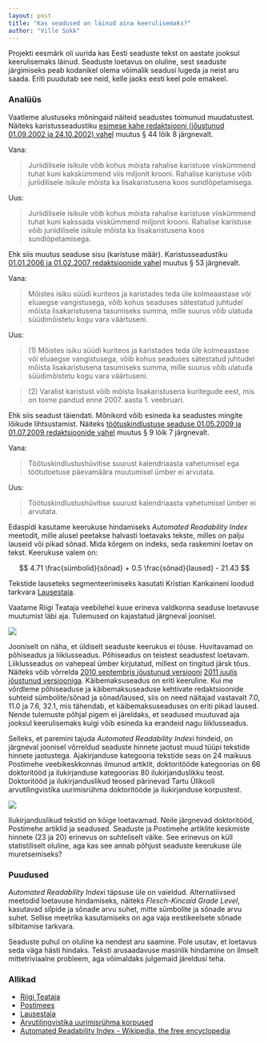 ```yaml
---
layout: post
title: "Kas seadused on läinud aina keerulisemaks?"
author: "Ville Sokk"
---
```


Projekti eesmärk oli uurida kas Eesti seaduste tekst on aastate
jooksul keerulisemaks läinud. Seaduste loetavus on oluline, sest
seaduste järgimiseks peab kodanikel olema võimalik seadusi lugeda ja
neist aru saada. Eriti puudutab see neid, kelle jaoks eesti keel pole
emakeel.

### Analüüs

Vaatleme alustuseks mõningaid näiteid seadustes toimunud
muudatustest. Näiteks karistusseadustiku
[esimese kahe redaktsiooni (jõustunud 01.09.2002 ja 24.10.2002) vahel](https://www.riigiteataja.ee/redaktsioonide_vordlus.html?grupiId=162500&vasakAktId=184411&paremAktId=207051)
muutus § 44 lõik 8 järgnevalt.

Vana:

> Juriidilisele isikule võib kohus mõista rahalise karistuse
> viiskümmend tuhat kuni kakskümmend viis miljonit krooni. Rahalise
> karistuse võib juriidilisele isikule mõista ka lisakaristusena koos
> sundlõpetamisega.

Uus:

> Juriidilisele isikule võib kohus mõista rahalise karistuse
> viiskümmend tuhat kuni kakssada viiskümmend miljonit
> krooni. Rahalise karistuse võib juriidilisele isikule mõista ka
> lisakaristusena koos sundlõpetamisega.

Ehk siis muutus seaduse sisu (karistuse määr). Karistusseadustiku
[01.01.2006 ja 01.02.2007 redaktsioonide vahel](https://www.riigiteataja.ee/redaktsioonide_vordlus.html?grupiId=162500&vasakAktId=974237&paremAktId=12775031)
muutus § 53 järgnevalt.

Vana:

> Mõistes isiku süüdi kuriteos ja karistades teda üle kolmeaastase või
> eluaegse vangistusega, võib kohus seaduses sätestatud juhtudel
> mõista lisakaristusena tasumiseks summa, mille suurus võib ulatuda
> süüdimõistetu kogu vara väärtuseni.

Uus:

> (1) Mõistes isiku süüdi kuriteos ja karistades teda üle kolmeaastase
> või eluaegse vangistusega, võib kohus seaduses sätestatud juhtudel
> mõista lisakaristusena tasumiseks summa, mille suurus võib ulatuda
> süüdimõistetu kogu vara väärtuseni.

> (2) Varalist karistust võib mõista lisakaristusena kuritegude eest,
> mis on toime pandud enne 2007. aasta 1. veebruari.

Ehk siis seadust täiendati. Mõnikord võib esineda ka seadustes mingite
lõikude lihtsustamist. Näiteks
[töötuskindlustuse seaduse 01.05.2009 ja 01.07.2009 redaktsioonide vahel](https://www.riigiteataja.ee/redaktsioonide_vordlus.html?grupiId=162491&vasakAktId=13147875&paremAktId=13198680)
muutus § 9 lõik 7 järgnevalt.

Vana:

> Töötuskindlustushüvitise suurust kalendriaasta vahetumisel ega
> töötutoetuse päevamäära muutumisel ümber ei arvutata.

Uus:

> Töötuskindlustushüvitise suurust kalendriaasta vahetumisel ümber ei
> arvutata.

Edaspidi kasutame keerukuse hindamiseks *Automated Readability Index*
meetodit, mille alusel peetakse halvasti loetavaks tekste, milles on
palju lauseid või pikad sõnad. Mida kõrgem on indeks, seda raskemini
loetav on tekst. Keerukuse valem on:

$$ 4.71 \frac{sümbolid}{sõnad} + 0.5 \frac{sõnad}{laused} - 21.43 $$

Tekstide lauseteks segmenteerimiseks kasutati Kristian Kankaineni
loodud tarkvara [Lausestaja](https://github.com/kristiank/Lausestaja).

Vaatame Riigi Teataja veebilehel kuue erineva valdkonna seaduse
loetavuse muutumist läbi aja. Tulemused on kajastatud järgneval
joonisel.

![](/2015/images/seadused.svg)

Jooniselt on näha, et üldiselt seaduste keerukus ei tõuse. Huvitavamad
on põhiseadus ja liiklusseadus. Põhiseadus on teistest seadustest
loetavam. Liiklusseadus on vahepeal ümber kirjutatud, millest on
tingitud järsk tõus. Näiteks võib võrrelda
[2010 septembris jõustunud versiooni](https://www.riigiteataja.ee/akt/13336397)
[2011 juulis jõustunud versiooniga](https://www.riigiteataja.ee/akt/117032011021).
Käibemaksuseadus on eriti keeruline. Kui me võrdleme põhiseaduse ja
käibemaksuseaduse kehtivate redaktsioonide suhteid sümbolite/sõnad ja
sõnad/laused, siis on need näitajad vastavalt 7.0, 11.0 ja 7.6, 32.1,
mis tähendab, et käibemaksuseaduses on eriti pikad laused. Nende
tulemuste põhjal pigem ei järeldaks, et seadused muutuvad aja jooksul
keerulisemaks kuigi võib esineda ka erandeid nagu liiklusseadus.

Selleks, et paremini tajuda *Automated Readability Index*i hindeid, on
järgneval joonisel võrreldud seaduste hinnete jaotust muud tüüpi
tekstide hinnete jaotustega. Ajakirjanduse kategooria tekstide seas on
24 maikuus Postimehe veebikeskkonnas ilmunud artiklit, doktoritööde
kategoorias on 66 doktoritööd ja ilukirjanduse kategoorias 80
ilukirjanduslikku teost. Doktoritööd ja ilukirjanduslikud teosed
pärinevad Tartu Ülikooli arvutilingvistika uurimisrühma doktoritööde
ja ilukirjanduse korpustest.

![](/2015/images/vordlus.svg)

Ilukirjanduslikud tekstid on kõige loetavamad. Neile järgnevad
doktoritööd, Postimehe artiklid ja seadused. Seaduste ja Postimehe
artiklite keskmiste hinnete (23 ja 20) erinevus on suhteliselt
väike. See erinevus on küll statistiliselt oluline, aga kas see annab
põhjust seaduste keerukuse üle muretsemiseks?

### Puudused

*Automated Readability Index*i täpsuse üle on vaieldud. Alternatiivsed
meetodid loetavuse hindamiseks, näiteks *Flesch-Kincaid Grade Level*,
kasutavad silpide ja sõnade arvu suhet, mitte sümbolite ja sõnade
arvu suhet. Sellise meetrika kasutamiseks on aga vaja eestikeelsete
sõnade silbitamise tarkvara.

Seaduste puhul on oluline ka nendest aru saamine. Pole usutav, et
loetavus seda väga hästi hindaks. Teksti arusaadavuse masinlik
hindamine on ilmselt mittetriviaalne probleem, aga võimaldaks
julgemaid järeldusi teha.

### Allikad

* [Riigi Teataja](https://www.riigiteataja.ee)
* [Postimees](http://www.postimees.ee)
* [Lausestaja](https://github.com/kristiank/Lausestaja)
* [Arvutilingvistika uurimisrühma korpused](http://www.cl.ut.ee/korpused/)
* [Automated Readability Index - Wikipedia, the free encyclopedia](https://en.wikipedia.org/wiki/Automated_Readability_Index)
